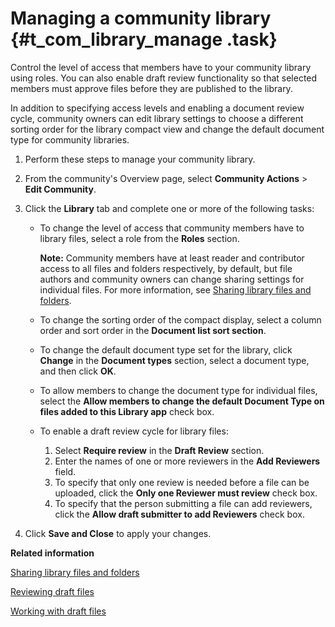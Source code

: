 # Managing a community library {#t_com_library_manage .task}

Control the level of access that members have to your community library using roles. You can also enable draft review functionality so that selected members must approve files before they are published to the library.

In addition to specifying access levels and enabling a document review cycle, community owners can edit library settings to choose a different sorting order for the library compact view and change the default document type for community libraries.

1.  Perform these steps to manage your community library.
2.  From the community's Overview page, select **Community Actions** \> **Edit Community**.

3.  Click the **Library** tab and complete one or more of the following tasks:

    -   To change the level of access that community members have to library files, select a role from the **Roles** section.

        **Note:** Community members have at least reader and contributor access to all files and folders respectively, by default, but file authors and community owners can change sharing settings for individual files. For more information, see [Sharing library files and folders](t_com_library_sharing.md).

    -   To change the sorting order of the compact display, select a column order and sort order in the **Document list sort section**.
    -   To change the default document type set for the library, click **Change** in the **Document types** section, select a document type, and then click **OK**.
    -   To allow members to change the document type for individual files, select the **Allow members to change the default Document Type on files added to this Library app** check box.
    -   To enable a draft review cycle for library files:
        1.  Select **Require review** in the **Draft Review** section.
        2.  Enter the names of one or more reviewers in the **Add Reviewers** field.
        3.  To specify that only one review is needed before a file can be uploaded, click the **Only one Reviewer must review** check box.
        4.  To specify that the person submitting a file can add reviewers, click the **Allow draft submitter to add Reviewers** check box.
4.  Click **Save and Close** to apply your changes.


**Related information**  


[Sharing library files and folders](../communities/t_com_library_sharing.md)

[Reviewing draft files](../communities/t_com_library_review_drafts.md)

[Working with draft files](../communities/t_com_library_review_files.md)

